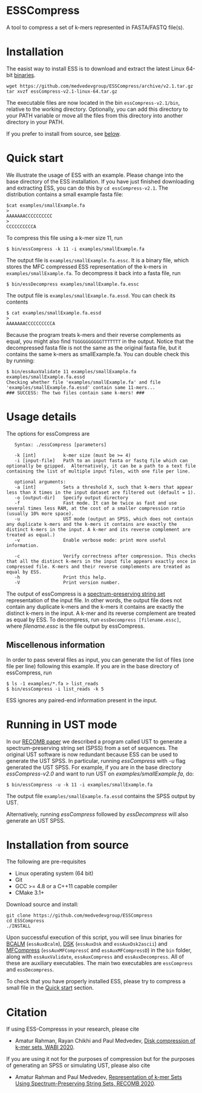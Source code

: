 ESSCompress
===============

A tool to compress a set of k-mers represented in FASTA/FASTQ file(s).


# Installation

The easist way to install ESS is to download and extract the latest Linux 64-bit [binaries](https://github.com/medvedevgroup/ESSCompress/archive/v2.1.tar.gz).

```
wget https://github.com/medvedevgroup/ESSCompress/archive/v2.1.tar.gz
tar xvzf essCompress-v2.1-linux-64.tar.gz
```

The executable files are now located in the bin `essCompress-v2.1/bin`, relative to the working directory. Optionally, you can add this directory to your PATH variable or move all the files from this directory into another directory in your PATH.

If you prefer to install from source, see [below](#Installation-from-source).

# Quick start 

We illustrate the usage of ESS with an example. Please change into the base directory of the ESS installation. If you have just finished downloading and extracting ESS, you can do this by `cd essCompress-v2.1`. The distribution contains a small example fasta file:
```
$cat examples/smallExample.fa
>
AAAAAAACCCCCCCCCC
>
CCCCCCCCCCA
```
To compress this file using a k-mer size 11, run
```
$ bin/essCompress -k 11 -i examples/smallExample.fa
```
The output file is `examples/smallExample.fa.essc`. It is a  binary file, which stores the MFC compressed ESS representation of the k-mers in `examples/smallExample.fa`. To decompress it back into a fasta file, run
```
$ bin/essDecompress examples/smallExample.fa.essc   
```
The output file is `examples/smallExample.fa.essd`. You can check its contents
```
$ cat examples/smallExample.fa.essd 
>
AAAAAAACCCCCCCCCCA
```
Because the program treats k-mers and their reverse complements as equal, you might also find `TGGGGGGGGGGTTTTTTT` in the output. Notice that the decompressed fasta file is not the same as the original fasta file, but it contains the same k-mers as smallExample.fa. You can double check this by running:

```
$ bin/essAuxValidate 11 examples/smallExample.fa examples/smallExample.fa.essd
Checking whether file 'examples/smallExample.fa' and file 'examples/smallExample.fa.essd' contain same 11-mers...
### SUCCESS: The two files contain same k-mers! ###
```


# Usage details

The options for essCompress are

       Syntax: ./essCompress [parameters]   

	   -k [int]          k-mer size (must be >= 4)
	   -i [input-file]   Path to an input fasta or fastq file which can optionally be gzipped.  Alternatively, it can be a path to a text file containing the list of multiple input files, with one file per line.

	   optional arguments:
	   -a [int]          Sets a threshold X, such that k-mers that appear less than X times in the input dataset are filtered out (default = 1).
	   -o [output-dir]   Specify output directory
	   -f                Fast mode. It can be twice as fast and use several times less RAM, at the cost of a smaller compression ratio (usually 10% more space).
	   -u                UST mode (output an SPSS, which does not contain any duplicate k-mers and the k-mers it contains are exactly the distinct k-mers in the input. A k-mer and its reverse complement are treated as equal.)
	   -v                Enable verbose mode: print more useful information.
	   
	   -c                Verify correctness after compression. This checks that all the distinct k-mers in the input file appears exactly once in compressed file. K-mers and their reverse complements are treated as equal by ESS.
	   -h                Print this help.
	   -V                Print version number.

The output of essCompress is a [spectrum-preserving string set](http://doi.org/10.1007/978-3-030-45257-5_10) representation of the input file. In other words, the output file does not contain any duplicate k-mers and the k-mers it contains are exactly the distinct k-mers in the input. A k-mer and its reverse complement are treated as equal by ESS. To decompress, run `essDecompress [filename.essc]`, where *filename.essc* is the file output by essCompress. 

## Miscellenous information
In order to pass several files as input, you can generate the list of files (one file per line) following this example. If you are in the base directory of essCompress, run
```
$ ls -1 examples/*.fa > list_reads   
$ bin/essCompress -i list_reads -k 5
```

ESS ignores any paired-end information present in the input. 

# Running in UST mode
In our [RECOMB paper](http://doi.org/10.1007/978-3-030-45257-5_10) we described a program called UST to generate a spectrum-preserving string set (SPSS) from a set of sequences. The original UST software is now redundant because ESS can be used to generate the UST SPSS. In particular, running *essCompress* with *-u* flag generated the UST SPSS. For example, if you are in the base directory *essCompress-v2.0* and want to run UST on *examples/smallExample.fa*, do:
```
$ bin/essCompress -u -k 11 -i examples/smallExample.fa
```
The output file `examples/smallExample.fa.essd` contains the SPSS output by UST.

Alternatively, running *essCompress* followed by *essDecompress* will also generate an UST SPSS. 


# Installation from source

The following are pre-requisites
- Linux operating system (64 bit)
- Git
- GCC >= 4.8 or a C++11 capable compiler   
- CMake 3.1+   

Download source and install:

```
git clone https://github.com/medvedevgroup/ESSCompress
cd ESSCompress
./INSTALL
```

Upon successful execution of this script, you will see linux binaries for [BCALM](https://github.com/GATB/bcalm) (`essAuxBcalm`), [DSK](https://github.com/GATB/dsk) (`essAuxDsk` and `essAuxDsk2ascii`) and [MFCompress](http://bioinformatics.ua.pt/software/mfcompress/) (`essAuxMFCompressC` and `essAuxMFCompressD`) in the `bin` folder, along with `essAuxValidate`, `essAuxCompress` and `essAuxDecompress`. All of these are auxiliary executables. The main two executables are `essCompress` and `essDecompress`.

To check that you have properly installed ESS, please try to compress a small file in the [Quick start](#Quick-start) section.


# Citation

If using ESS-Compresss in your research, please cite
* Amatur Rahman, Rayan Chikhi and Paul Medvedev, [Disk compression of k-mer sets, WABI 2020](https://doi.org/10.4230/LIPIcs.WABI.2020.16).

If you are using it not for the purposes of compression but for the purposes of generating an SPSS or simulating UST, please also cite
* Amatur Rahman and Paul Medvedev, [Representation of k-mer Sets Using Spectrum-Preserving String Sets, RECOMB 2020](http://doi.org/10.1007/978-3-030-45257-5_10).
